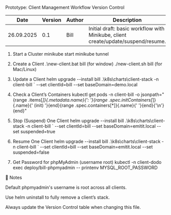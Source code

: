 Prototype: Client Management Workflow
 Version Control

| Date       | Version | Author | Description                                                                       |
| ---------- | ------- | ------ | --------------------------------------------------------------------------------- |
| 26.09.2025 | 0.1     | Bill   | Initial draft: basic workflow with Minikube, client create/update/suspend/resume. |


1. Start a Cluster
minikube start
minikube tunnel

2. Create a Client
.\new-client.bat bill (for window)
./new-client.sh bill (for Mac/Linux)

3. Update a Client
helm upgrade --install bill .\k8s\charts\client-stack -n client-bill `
  --set clientId=bill --set baseDomain=demo.local

4. Check a Client’s Containers
kubectl get pods -n client-bill -o jsonpath="{range .items[*]}{.metadata.name}{': '}{range .spec.initContainers[*]}{.name}{' (init) '}{end}{range .spec.containers[*]}{.name}{' '}{end}{'\n'}{end}"

5. Stop (Suspend) One Client
helm upgrade --install bill .\k8s\charts\client-stack -n client-bill `
  --set clientId=bill --set baseDomain=emitit.local --set suspended=true

6. Resume One Client
helm upgrade --install bill .\k8s\charts\client-stack -n client-bill `
  --set clientId=bill --set baseDomain=emitit.local --set suspended=false

7. Get Password for phpMyAdmin (username root)
kubectl -n client-dodo exec deploy/bill-phpmyadmin -- printenv MYSQL_ROOT_PASSWORD

📝 Notes

Default phpmyadmin's username is root across all clients.

Use helm uninstall to fully remove a client’s stack.

Always update the Version Control table when changing this file.